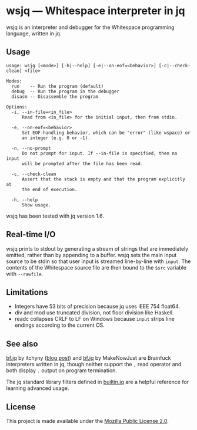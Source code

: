 # wsjq — Whitespace interpreter in jq

wsjq is an interpreter and debugger for the Whitespace programming
language, written in jq.

## Usage

    usage: wsjq [<mode>] [-h|--help] [-e|--on-eof=<behavior>] [-c|--check-clean] <file>

    Modes:
      run    -- Run the program (default)
      debug  -- Run the program in the debugger
      disasm -- Disassemble the program

    Options:
      -i, --in-file=<in_file>
          Read from <in_file> for the initial input, then from stdin.

      -e, --on-eof=<behavior>
          Set EOF-handling behavior, which can be "error" (like wspace) or
          an integer (e.g. 0 or -1).

      -n, --no-prompt
          Do not prompt for input. If --in-file is specified, then no input
          will be prompted after the file has been read.

      -c, --check-clean
          Assert that the stack is empty and that the program explicitly at
          the end of execution.

      -h, --help
          Show usage.

wsjq has been tested with jq version 1.6.

## Real-time I/O

wsjq prints to stdout by generating a stream of strings that are
immediately emitted, rather than by appending to a buffer. wsjq sets the
main input source to be stdin so that user input is streamed
line-by-line with `input`. The contents of the Whitespace source file
are then bound to the `$src` variable with `--rawfile`.

## Limitations

- Integers have 53 bits of precision because jq uses IEEE 754 float64.
- div and mod use truncated division, not floor division like Haskell.
- readc collapses CRLF to LF on Windows because `input` strips line
  endings according to the current OS.

## See also

[bf.jq](https://github.com/itchyny/brainfuck/blob/master/bf.jq) by itchyny
([blog post](https://itchyny.medium.com/json-formatter-written-in-jq-b716c281afd7))
and [bf.jq](https://github.com/MakeNowJust/bf.jq/blob/master/bf.jq) by
MakeNowJust are Brainfuck interpreters written in jq, though neither
support the `,` read operator and both display `.` output on program
termination.

The jq standard library filters defined in
[builtin.jq](https://github.com/stedolan/jq/blob/master/src/builtin.jq)
are a helpful reference for learning advanced usage.

## License

This project is made available under the
[Mozilla Public License 2.0](https://mozilla.org/MPL/2.0/).
